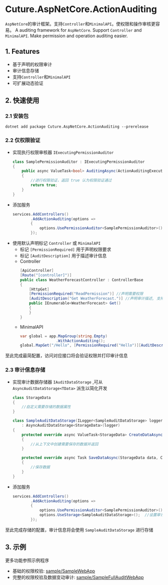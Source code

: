 ﻿# Cuture.AspNetCore.ActionAuditing

`AspNetCore`的审计框架。支持`Controller`和`MinimalAPI`。使权限和操作审核更容易。
A auditing framework for `AspNetCore`. Support `Controller` and `MinimalAPI`. Make permission and operation auditing easier.

## 1. Features

- 基于声明的权限审计
- 审计信息存储
- 支持`Controller`和`MinimalAPI`
- 可扩展动态验证

## 2. 快速使用

### 2.1 安装包
```shell
dotnet add package Cuture.AspNetCore.ActionAuditing --prerelease
```

### 2.2 仅权限验证
- 实现执行权限审核器 `IExecutingPermissionAuditor`
   ```C#
   class SamplePermissionAuditor : IExecutingPermissionAuditor
   {
       public async ValueTask<bool> AuditingAsync(ActionAuditingExecutingContext context, CancellationToken cancellationToken = default)
       {
           //进行权限验证，返回 true 认为权限验证通过
           return true;
       }
   }
   ```
 - 添加服务
   ```C#
   services.AddControllers()
           .AddActionAuditing(options =>
           {
               options.UsePermissionAuditor<SamplePermissionAuditor>();  //添加执行权限审核器
           });
   ```
 - 使用默认声明标记 `Controller` 或 `MinimalAPI`
   - 标记 `[PermissionRequired]` 用于声明权限要求
   - 标记 `[AuditDescription]` 用于描述审计信息
   - Controller
     ```C#
     [ApiController]
     [Route("[controller]")]
     public class WeatherForecastController : ControllerBase
     {
         [HttpGet]
         [PermissionRequired("ReadPermission")] //声明需要权限
         [AuditDescription("Get WeatherForecast.")] //声明审计描述, 支持格式化文本，插入方法参数等变量的值
         public IEnumerable<WeatherForecast> Get()
         {
         }
     }
     ```
   - MinimalAPI
     ```C#
     var global = app.MapGroup(string.Empty)
                     .WithActionAuditing();
     global.MapGet("/Hello", [PermissionRequired("Hello")][AuditDescription("SayHello")] () => "World");
     ```
至此完成最简配置，访问对应接口将会验证权限并打印审计信息

### 2.3 审计信息存储
 - 实现审计数据存储器 `IAuditDataStorage` ,可从 `AsyncAuditDataStorage<TData>` 派生以简化开发
   ```C#
   class StorageData
   {
       //自定义需要存储的数据属性
   }

   class SampleAuditDataStorage(ILogger<SampleAuditDataStorage> logger)
       : AsyncAuditDataStorage<StorageData>(logger)
   {
       protected override async ValueTask<StorageData> CreateDataAsync(ActionAuditingExecutingContext context, CancellationToken cancellationToken)
       {
           //从上下文中创建需要保存的数据并返回
       }
   
       protected override async Task SaveDataAsync(StorageData data, CancellationToken cancellationToken)
       {
           //保存数据
       }
   }
   ```
 - 添加服务
   ```C#
   services.AddControllers()
           .AddActionAuditing(options =>
           {
               options.UsePermissionAuditor<SamplePermissionAuditor>();  //设置执行权限审核器
               options.UseStorage<SampleAuditDataStorage>();  //设置审计数据存储器
           });
   ```
至此完成存储的配置，审计信息将会使用 `SampleAuditDataStorage` 进行存储

## 3. 示例
更多功能参照示例程序
- 基础的权限校验: [sample/SampleWebApp](sample/SampleWebApp/)
- 完整的权限校验及数据变动审计: [sample/SampleFullAuditWebApp](sample/SampleFullAuditWebApp/)

